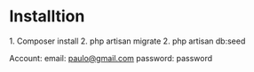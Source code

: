 <h1>Installtion</h1>
1. Composer install
2. php artisan migrate
2. php artisan db:seed

Account: 
email: paulo@gmail.com
password: password
